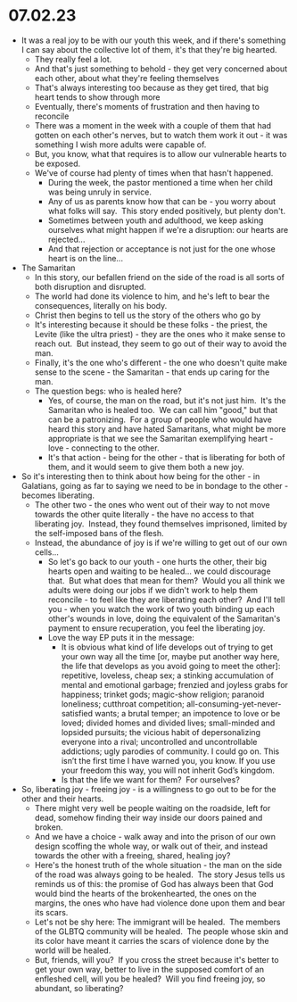 # 07.02.23

* It was a real joy to be with our youth this week, and if there's something I can say about the collective lot of them, it's that they're big hearted.
	* They really feel a lot.
	* And that's just something to behold - they get very concerned about each other, about what they're feeling themselves
	* That's always interesting too because as they get tired, that big heart tends to show through more
	* Eventually, there's moments of frustration and then having to reconcile
	* There was a moment in the week with a couple of them that had gotten on each other's nerves, but to watch them work it out - it was something I wish more adults were capable of.
	* But, you know, what that requires is to allow our vulnerable hearts to be exposed.
	* We've of course had plenty of times when that hasn't happened.
		* During the week, the pastor mentioned a time when her child was being unruly in service.
		* Any of us as parents know how that can be - you worry about what folks will say.  This story ended positively, but plenty don't.
		* Sometimes between youth and adulthood, we keep asking ourselves what might happen if we're a disruption: our hearts are rejected...
		* And that rejection or acceptance is not just for the one whose heart is on the line...
* The Samaritan
	* In this story, our befallen friend on the side of the road is all sorts of both disruption and disrupted.
	* The world had done its violence to him, and he's left to bear the consequences, literally on his body.
	* Christ then begins to tell us the story of the others who go by
	* It's interesting because it should be these folks - the priest, the Levite (like the ultra priest) - they are the ones who it make sense to reach out.  But instead, they seem to go out of their way to avoid the man.
	* Finally, it's the one who's different - the one who doesn't quite make sense to the scene - the Samaritan - that ends up caring for the man.
	* The question begs: who is healed here?
		* Yes, of course, the man on the road, but it's not just him.  It's the Samaritan who is healed too.  We can call him "good," but that can be a patronizing.  For a group of people who would have heard this story and have hated Samaritans, what might be more appropriate is that we see the Samaritan exemplifying heart - love - connecting to the other.
		* It's that action - being for the other - that is liberating for both of them, and it would seem to give them both a new joy.
* So it's interesting then to think about how being for the other - in Galatians, going as far to saying we need to be in bondage to the other - becomes liberating.
	* The other two - the ones who went out of their way to not move towards the other quite literally - the have no access to that liberating joy.  Instead, they found themselves imprisoned, limited by the self-imposed bans of the flesh.
	* Instead, the abundance of joy is if we're willing to get out of our own cells...
		* So let's go back to our youth - one hurts the other, their big hearts open and waiting to be healed... we could discourage that.  But what does that mean for them?  Would you all think we adults were doing our jobs if we didn't work to help them reconcile - to feel like they are liberating each other?  And I'll tell you - when you watch the work of two youth binding up each other's wounds in love, doing the equivalent of the Samaritan's payment to ensure recuperation, you feel the liberating joy.
		* Love the way EP puts it in the message:
			* It is obvious what kind of life develops out of trying to get your own way all the time \[or, maybe put another way here, the life that develops as you avoid going to meet the other\]: repetitive, loveless, cheap sex; a stinking accumulation of mental and emotional garbage; frenzied and joyless grabs for happiness; trinket gods; magic-show religion; paranoid loneliness; cutthroat competition; all-consuming-yet-never-satisfied wants; a brutal temper; an impotence to love or be loved; divided homes and divided lives; small-minded and lopsided pursuits; the vicious habit of depersonalizing everyone into a rival; uncontrolled and uncontrollable addictions; ugly parodies of community. I could go on. This isn’t the first time I have warned you, you know. If you use your freedom this way, you will not inherit God’s kingdom.
			* Is that the life we want for them?  For ourselves?
* So, liberating joy - freeing joy - is a willingness to go out to be for the other and their hearts.
	* There might very well be people waiting on the roadside, left for dead, somehow finding their way inside our doors pained and broken.
	* And we have a choice - walk away and into the prison of our own design scoffing the whole way, or walk out of their, and instead towards the other with a freeing, shared, healing joy?
	* Here's the honest truth of the whole situation - the man on the side of the road was always going to be healed.  The story Jesus tells us reminds us of this: the promise of God has always been that God would bind the hearts of the brokenhearted, the ones on the margins, the ones who have had violence done upon them and bear its scars.
	* Let's not be shy here: The immigrant will be healed.  The members of the GLBTQ community will be healed.  The people whose skin and its color have meant it carries the scars of violence done by the world will be healed.
	* But, friends, will you?  If you cross the street because it's better to get your own way, better to live in the supposed comfort of an enfleshed cell, will you be healed?  Will you find freeing joy, so abundant, so liberating?
